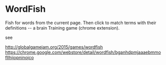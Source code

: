 # WordFish
Fish for words from the current page. Then click to match terms with their definitions -- a brain Training game (chrome extension).

see

http://globalgamejam.org/2015/games/wordfish
https://chrome.google.com/webstore/detail/wordfish/bganhdpmjaaaebmmofllhijopninojco
